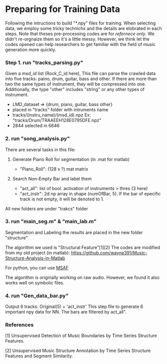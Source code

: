 # Preparing for Training Data

Following the intructions to build "*.npy" files for training.
When selecting data, we employ some tricky technichs and the details are elobrated in each steps.
Note that theses pre-processing codes are for *refernece only*.
We didn't re-orgnaize them so it's a little messy.
However, we think let the codes opened can help researchers to get familiar with the field of music generation more quickly.



### Step 1. run "tracks_parsing.py"

Given a *msd_id* list (Rock_C_id here), This file can parse the crawled data into five tracks: paino, drum, guitar, bass and other. If there are more than two the same types of instrument, they will be compressed into one. Additionally, the type "other" includes "string" or any other types of instrument.

* LMD_dataset => {drum, piano, guitar, bass other}
* placed in "tracks" folder with intruments name
* tracks/(instru_name)/(msd_id).npz
    Ex: "tracks/Drum/TRAAEEH128E0795DFE.npz"
* 2844 selected in 6646

### 2. run "song_analysis.py"
There are several tasks in this file:
1. Generate Piano Roll for segmentation (in .mat for matlab)
    * "Piano_Roll": (128 x ?) mat matrix

2. Search Non-Empty Bar and label them
    * "act_all":   list of bool. activation of instruments > thres (3 here)
    * "act_instr": 2d np array in shape (numOfBar, 5). If the bar of epecific track is not empty, it will be denoted to 1.

All new folders are under "trakcs" folder

### 3. run "main_seg.m" & "main_lab.m"
Segmentation and Labeling
the results are placed in the new folder "structure"

The algorithm we used is "Structural Feature"[1][2]
The codes are modified from my old project (in matlab):
https://github.com/wayne391/Music-Structure-Analysis-in-Matlab


For python, you can use [MSAF](https://github.com/urinieto/msaf)

The algorithm is originally working on raw audio. However, we found it also works well on symbolic files.


### 4. run "Gen_data_bar.py"
Output 6 tracks: Original(5) + 'act_instr'
This step file to generate 6 important npy data for NN. The bars are filtered by act_all".



### References
[1] Unsupervised Detection of Music Boundaries by Time Series Structure Features.

[2] Unsupervised Music Structure Annotation by Time Series Structure Features and Segment Similarity.






